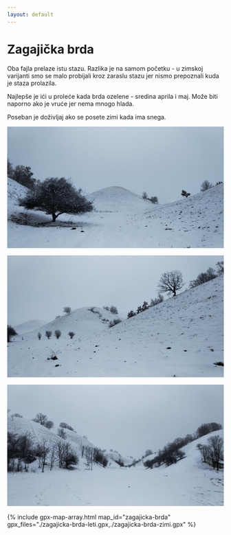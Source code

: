 ```yaml
---
layout: default
---
```


# Zagajička brda

Oba fajla prelaze istu stazu.
Razlika je na samom početku - u zimskoj varijanti smo se malo probijali kroz zaraslu stazu jer nismo prepoznali kuda je staza prolazila.

Najlepše je ići u proleće kada brda ozelene - sredina aprila i maj.
Može biti naporno ako je vruće jer nema mnogo hlada.

Poseban je doživljaj ako se posete zimi kada ima snega.

![Zagajicka brda zimi 1](./zagajica%20zimi.jpg)

![Zagajicka brda zimi 2](./zagajica%20zimi2.jpg)

![Zagajicka brda zimi 3](./zagajica%20zimi3.jpg)


{% include gpx-map-array.html map_id="zagajicka-brda" gpx_files="./zagajicka-brda-leti.gpx,./zagajicka-brda-zimi.gpx" %}